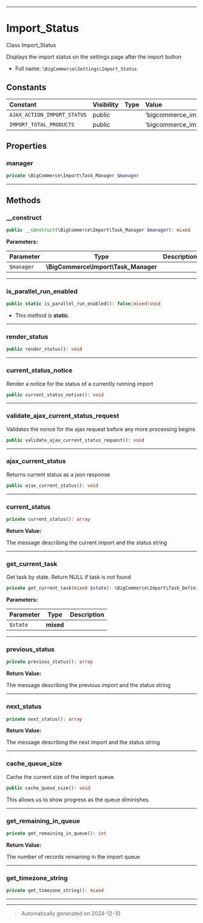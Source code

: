***

# Import_Status

Class Import_Status

Displays the import status on the settings page after the import button

* Full name: `\BigCommerce\Settings\Import_Status`


## Constants

| Constant | Visibility | Type | Value |
|:---------|:-----------|:-----|:------|
|`AJAX_ACTION_IMPORT_STATUS`|public| |&#039;bigcommerce_import_status&#039;|
|`IMPORT_TOTAL_PRODUCTS`|public| |&#039;bigcommerce_import_total_products&#039;|

## Properties


### manager



```php
private \BigCommerce\Import\Task_Manager $manager
```






***

## Methods


### __construct



```php
public __construct(\BigCommerce\Import\Task_Manager $manager): mixed
```








**Parameters:**

| Parameter | Type | Description |
|-----------|------|-------------|
| `$manager` | **\BigCommerce\Import\Task_Manager** |  |





***

### is_parallel_run_enabled



```php
public static is_parallel_run_enabled(): false|mixed|void
```



* This method is **static**.








***

### render_status



```php
public render_status(): void
```












***

### current_status_notice

Render a notice for the status of a currently running import

```php
public current_status_notice(): void
```












***

### validate_ajax_current_status_request

Validates the nonce for the ajax request before any
more processing begins

```php
public validate_ajax_current_status_request(): void
```












***

### ajax_current_status

Returns current status as a json response

```php
public ajax_current_status(): void
```












***

### current_status



```php
private current_status(): array
```









**Return Value:**

The message describing the current import and the status string




***

### get_current_task

Get task by state. Return NULL if task is not found

```php
private get_current_task(mixed $state): \BigCommerce\Import\Task_Definition|null
```








**Parameters:**

| Parameter | Type | Description |
|-----------|------|-------------|
| `$state` | **mixed** |  |





***

### previous_status



```php
private previous_status(): array
```









**Return Value:**

The message describing the previous import and the status string




***

### next_status



```php
private next_status(): array
```









**Return Value:**

The message describing the next import and the status string




***

### cache_queue_size

Cache the current size of the import queue.

```php
public cache_queue_size(): void
```

This allows us to show progress as the queue
diminishes.










***

### get_remaining_in_queue



```php
private get_remaining_in_queue(): int
```









**Return Value:**

The number of records remaining in the import queue




***

### get_timezone_string



```php
private get_timezone_string(): mixed
```












***


***
> Automatically generated on 2024-12-10
